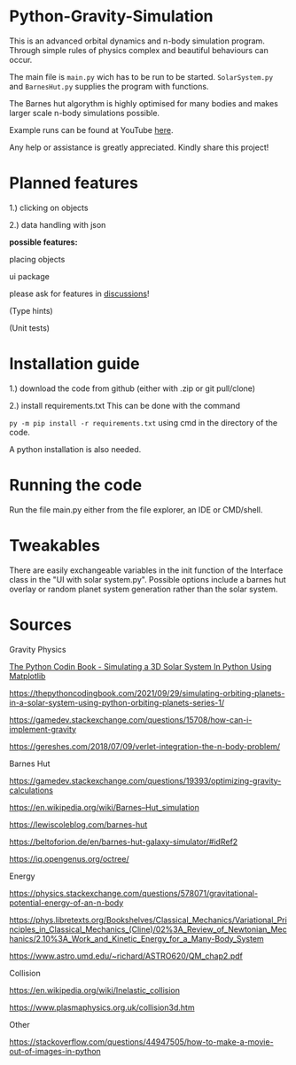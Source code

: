 # Python-Gravity-Simulation

This is an advanced orbital dynamics and n-body simulation program.
Through simple rules of physics complex and beautiful behaviours can occur.

The main file is `main.py` wich has to be run  to be started.
`SolarSystem.py` and `BarnesHut.py` supplies the program with functions.

The Barnes hut algorythm is highly optimised for many bodies and 
makes larger scale n-body simulations possible.

Example runs can be found at YouTube [here](https://youtube.com/@physimdev).

Any help or assistance is greatly appreciated.
Kindly share this project!

# Planned features

1.) clicking on objects

2.) data handling with json



**possible features:**

placing objects

ui package 

please ask for features in [discussions](https://github.com/PhySimdev/Python-Gravity-Simulation/discussions)!

(Type hints)

(Unit tests)

# Installation guide
1.) download the code from github (either with .zip or git pull/clone)

2.) install requirements.txt
This can be done with the command 

`py -m pip install -r requirements.txt` 
  using cmd in the directory of the code.

A python installation is also needed.

# Running the code
Run the file main.py either from the file explorer, an IDE or CMD/shell.

# Tweakables
There are easily exchangeable variables in the init function of the Interface class in the "UI with solar system.py". 
Possible options include a barnes hut overlay or random planet system generation rather than the solar system.

# Sources



Gravity Physics

[The Python Codin Book - Simulating a 3D Solar System In Python Using Matplotlib](https://thepythoncodingbook.com/2021/12/11/simulating-3d-solar-system-python-matplotlib/)

https://thepythoncodingbook.com/2021/09/29/simulating-orbiting-planets-in-a-solar-system-using-python-orbiting-planets-series-1/

https://gamedev.stackexchange.com/questions/15708/how-can-i-implement-gravity

https://gereshes.com/2018/07/09/verlet-integration-the-n-body-problem/




Barnes Hut

https://gamedev.stackexchange.com/questions/19393/optimizing-gravity-calculations

https://en.wikipedia.org/wiki/Barnes–Hut_simulation

https://lewiscoleblog.com/barnes-hut

https://beltoforion.de/en/barnes-hut-galaxy-simulator/#idRef2

https://iq.opengenus.org/octree/



Energy


https://physics.stackexchange.com/questions/578071/gravitational-potential-energy-of-an-n-body

https://phys.libretexts.org/Bookshelves/Classical_Mechanics/Variational_Principles_in_Classical_Mechanics_(Cline)/02%3A_Review_of_Newtonian_Mechanics/2.10%3A_Work_and_Kinetic_Energy_for_a_Many-Body_System

https://www.astro.umd.edu/~richard/ASTRO620/QM_chap2.pdf


Collision

https://en.wikipedia.org/wiki/Inelastic_collision

https://www.plasmaphysics.org.uk/collision3d.htm



Other

https://stackoverflow.com/questions/44947505/how-to-make-a-movie-out-of-images-in-python



